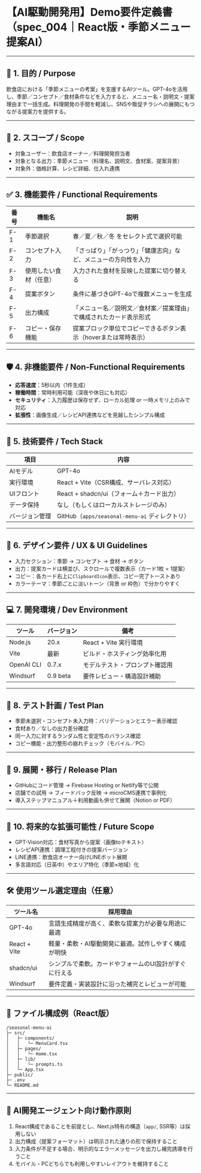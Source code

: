 # 【AI駆動開発用】Demo要件定義書（spec\_004｜React版・季節メニュー提案AI）

---

## 🧭 1. 目的 / Purpose

飲食店における「季節メニューの考案」を支援するAIツール。GPT-4oを活用し、季節／コンセプト／食材条件などを入力すると、メニュー名・説明文・提案理由まで一括生成。料理開発の手間を軽減し、SNSや販促チラシへの展開にもつながる提案力を提供する。

---

## 📌 2. スコープ / Scope

* 対象ユーザー：飲食店オーナー／料理開発担当者
* 対象となる出力：季節メニュー（料理名、説明文、食材案、提案背景）
* 対象外：価格計算、レシピ詳細、仕入れ連携

---

## ✅ 3. 機能要件 / Functional Requirements

| 番号  | 機能名         | 説明                                 |
| --- | ----------- | ---------------------------------- |
| F-1 | 季節選択        | 春／夏／秋／冬 をセレクト式で選択可能                |
| F-2 | コンセプト入力     | 「さっぱり」「がっつり」「健康志向」など、メニューの方向性を入力   |
| F-3 | 使用したい食材（任意） | 入力された食材を反映した提案に切り替える               |
| F-4 | 提案ボタン       | 条件に基づきGPT-4oで複数メニューを生成             |
| F-5 | 出力構成        | 「メニュー名／説明文／食材案／提案理由」で構成されたカード表示形式  |
| F-6 | コピー・保存機能    | 提案ブロック単位でコピーできるボタン表示（hoverまたは常時表示） |

---

## 🛡 4. 非機能要件 / Non-Functional Requirements

* **応答速度**：5秒以内（1件生成）
* **稼働時間**：常時利用可能（深夜や休日にも対応）
* **セキュリティ**：入力履歴は保存せず、ローカル処理 or 一時メモリ上のみで対応
* **拡張性**：画像生成／レシピAPI連携などを見越したシンプル構成

---

## 🔧 5. 技術要件 / Tech Stack

| 項目      | 内容                                     |
| ------- | -------------------------------------- |
| AIモデル   | GPT-4o                                 |
| 実行環境    | React + Vite（CSR構成、サーバレス対応）            |
| UIフロント  | React + shadcn/ui（フォーム＋カード出力）          |
| データ保持   | なし（もしくはローカルストレージのみ）                    |
| バージョン管理 | GitHub（`apps/seasonal-menu-ai` ディレクトリ） |

---

## 🎨 6. デザイン要件 / UX & UI Guidelines

* 入力セクション：季節 → コンセプト → 食材 → ボタン
* 出力：提案カードは横並び、スクロールで複数表示（カード1枚 = 1提案）
* コピー：各カード右上に`ClipboardIcon`表示、コピー完了トーストあり
* カラーテーマ：季節ごとに淡いトーン（背景 or 枠色）で分かりやすく

---

## 💻 7. 開発環境 / Dev Environment

| ツール        | バージョン    | 備考                |
| ---------- | -------- | ----------------- |
| Node.js    | 20.x     | React + Vite 実行環境 |
| Vite       | 最新       | ビルド・ホスティング効率化用    |
| OpenAI CLI | 0.7.x    | モデルテスト・プロンプト確認用   |
| Windsurf   | 0.9 beta | 要件レビュー・構造設計補助     |

---

## 🧪 8. テスト計画 / Test Plan

* 季節未選択・コンセプト未入力時：バリデーションとエラー表示確認
* 食材あり／なしの出力差分確認
* 同一入力に対するランダム性と安定性のバランス確認
* コピー機能・出力整形の崩れチェック（モバイル／PC）

---

## 🚀 9. 展開・移行 / Release Plan

* GitHubにコード管理 → Firebase Hosting or Netlify等で公開
* 店舗での試用 → フィードバック反映 → microCMS連携で事例化
* 導入ステップマニュアル＋利用動画も併せて展開（Notion or PDF）

---

## 🔮 10. 将来的な拡張可能性 / Future Scope

* GPT-Vision対応：食材写真から提案（画像toテキスト）
* レシピAPI連携：調理工程付きの提案バージョン
* LINE連携：飲食店オーナー向けLINEボット展開
* 多言語対応（日英中）やエリア特化（季節×地域）化

---

## 🛠 使用ツール選定理由（任意）

| ツール名         | 採用理由                         |
| ------------ | ---------------------------- |
| GPT-4o       | 言語生成精度が高く、柔軟な提案力が必要な用途に最適    |
| React + Vite | 軽量・柔軟・AI駆動開発に最適。試作しやすく構成が明快  |
| shadcn/ui    | シンプルで柔軟。カードやフォームのUI設計がすぐに行える |
| Windsurf     | 要件定義・実装設計に沿った補完とレビューが可能      |

---

## 📁 ファイル構成例（React版）

```text
/seasonal-menu-ai
├─ src/
│   ├─ components/
│   │   └─ MenuCard.tsx
│   ├─ pages/
│   │   └─ Home.tsx
│   ├─ lib/
│   │   └─ prompts.ts
│   └─ App.tsx
├─ public/
├─ .env
└─ README.md
```

---

## 👤 AI開発エージェント向け動作原則

1. React構成であることを前提とし、Next.js特有の構造（`app/`, SSR等）は採用しない
2. 出力構成（提案フォーマット）は明示された通りの形で保持すること
3. 入力条件が不足する場合、明示的なエラーメッセージを出力し補完誘導を行うこと
4. モバイル・PCどちらでも利用しやすいレイアウトを維持すること
